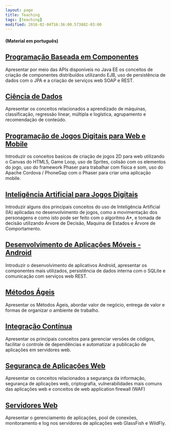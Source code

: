 ```yaml
---
layout: page
title: Teaching
tags: [teaching]
modified: 2016-02-04T16:36:00.573882-03:00
---
```


#### (Material em português)

## [Programação Baseada em Componentes](/courses/programacao_componentes)

Apresentar por meio das APIs disponíveis no Java EE os conceitos de criação de componentes distribuídos utilizando EJB, uso de persistência de dados com o JPA e a criação de serviços web SOAP e REST.

## [Ciência de Dados](/courses/ciencia_dados)

Apresentar os conceitos relacionados a aprendizado de máquinas, classificação, regressão linear, múltipla e logística, agrupamento e recomendação de conteúdo.

## [Programação de Jogos Digitais para Web e Mobile](/courses/jogos_web)

Introduzir os conceitos basicos de criação de jogos 2D para web utilizando o Canvas do HTML5, Game Loop, uso de Sprites, colisão com os elementos do jogo, uso do framework Phaser para trabalhar com física e som, uso do Apache Cordova / PhoneGap com o Phaser para criar uma aplicação mobile.

## [Inteligência Artificial para Jogos Digitais](/courses/jogos_ia)

Introduzir alguns dos principais conceitos do uso de Inteligência Artificial (IA) aplicadas no desenvolvimento de jogos, como a movimentação dos personagens e como isto pode ser feito com o algoritmo A*, e tomada de decisão utilizando Árvore de Decisão, Maquina de Estados e Árvore de Comportamento.

## [Desenvolvimento de Aplicações Móveis - Android](/courses/android)

Introduzir o desenvolvimento de aplicativos Android, apresentar os componentes mais utilizados, persistência de dados interna com o SQLite e comunicação com serviços web REST.

## [Métodos Ágeis](/courses/metodos_ageis)

Apresentar os Métodos Ágeis, abordar valor de negócio, entrega de valor e formas de organizar o ambiente de trabalho.

## [Integração Contínua](/courses/integracao_continua)

Apresentar os principais conceitos para gerenciar versões de códigos, facilitar o controle de dependências e automatizar a publicação de aplicações em servidores web.

## [Segurança de Aplicações Web](/courses/seguranca)

Apresentar os conceitos relacionados a segurança da informação, segurança de aplicações web, criptografia, vulnerabilidades mais comuns das aplicações web e conceitos de web application firewall (WAF)

## [Servidores Web](/courses/servidores_web)

Apresentar o gerenciamento de aplicações, pool de conexões, monitoramento e log nos servidores de aplicações web GlassFish e WildFly.